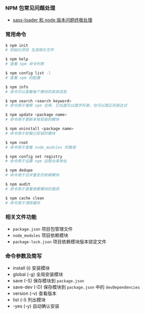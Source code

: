 
### NPM 包常见问题处理

- [sass-loader 和 node 版本问题终极处理](/FrontEnd/NodePackageManager/npm/sass-loader)


### 常用命令

```sh
$ npm init
# 初始化项目 生成相关文件

$ npm help
# 查看 npm 命令列表

$ npm config list -l
# 查看 npm 的配置

$ npm info
# 命令可以查看每个模块的具体信息

$ npm search <search keyword>
# 命令用于搜索 npm 仓库，它后面可以跟字符串，也可以跟正则表达式

$ npm update <package name>
# 命令用于更新本地安装的模块

$ npm uninstall <package name>
# 命令用于卸载已安装的模块

$ npm root
# 命令用于查看 node_modules 的路径

$ npm config set registry
# 命令用于设置 npm 远程仓库地址

$ npm dedupe
# 命令用于合并重复的依赖模块

$ npm audit
# 命令用于查看依赖模块的漏洞

$ npm cache clean
# 命令用于清除缓存

```

### 相关文件功能

- `package.json` 项目包管理文件
- `node_modules` 项目依赖模块
- `package-lock.json` 项目依赖模块版本锁定文件

### 命令参数及简写

- install (i) 安装模块
- global (-g) 全局安装模块
- save (-S) 保存模块到 `package.json`
- save-dev (-D) 保存模块到 `package.json` 中的 `devDependencies`
- version (-v) 查看版本
- list (-l) 列出模块
- -yes (-y) 自动确认安装
